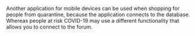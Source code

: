 Another application for mobile devices can be used when shopping for people from quarantine, because the application connects to the database. Whereas people
at risk COVID-19 may use a different functionality that allows you to connect to the forum.